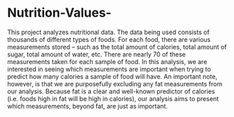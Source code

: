 # Nutrition-Values-
This project analyzes nutritional data. The data being used consists of thousands of different types of foods. For each food, there are various measurements stored – such as the total amount of calories, total amount of sugar, total amount of water, etc. There are nearly 70 of these measurements taken for each sample of food. In this analysis, we are interested in seeing which measurements are important when trying to predict how many calories a sample of food will have. An important note, however, is that we are purposefully excluding any fat measurements from our analysis. Because fat is a clear and well-known predictor of calories (i.e. foods high in fat will be high in calories), our analysis aims to present which measurements, beyond fat, are just as important.
